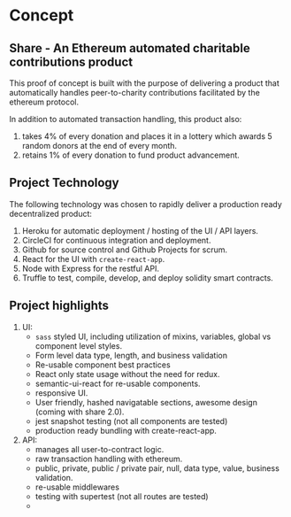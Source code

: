 # Concept

## Share - An Ethereum automated charitable contributions product

This proof of concept is built with the purpose of delivering a product that automatically handles peer-to-charity contributions facilitated by the ethereum protocol.

In addition to automated transaction handling, this product also:

1) takes 4% of every donation and places it in a lottery which awards 5 random donors at the end of every month.
2) retains 1% of every donation to fund product advancement. 

## Project Technology

The following technology was chosen to rapidly deliver a production ready decentralized product:

1) Heroku for automatic deployment / hosting of the UI / API layers.
2) CircleCI for continuous integration and deployment.
2) Github for source control and Github Projects for scrum.
2) React for the UI with `create-react-app`.
3) Node with Express for the restful API.
5) Truffle to test, compile, develop, and deploy solidity smart contracts.

## Project highlights

1) UI:
    - `sass` styled UI, including utilization of mixins, variables, global vs component level styles.
    - Form level data type, length, and business validation
    - Re-usable component best practices
    - React only state usage without the need for redux.
    - semantic-ui-react for re-usable components.
    - responsive UI.
    - User friendly, hashed navigatable sections, awesome design (coming with share 2.0).
    - jest snapshot testing (not all components are tested)
    - production ready bundling with create-react-app.
2) API: 
    - manages all user-to-contract logic.
    - raw transaction handling with ethereum.
    - public, private, public / private pair, null, data type, value, business validation.
    - re-usable middlewares
    - testing with supertest (not all routes are tested)
    - 